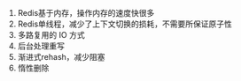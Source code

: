 1. Redis基于内存，操作内存的速度快很多
2. Redis单线程，减少了上下文切换的损耗，不需要所保证原子性
3. 多路复用的 IO 方式
4. 后台处理重写
5. 渐进式rehash，减少阻塞
6. 惰性删除